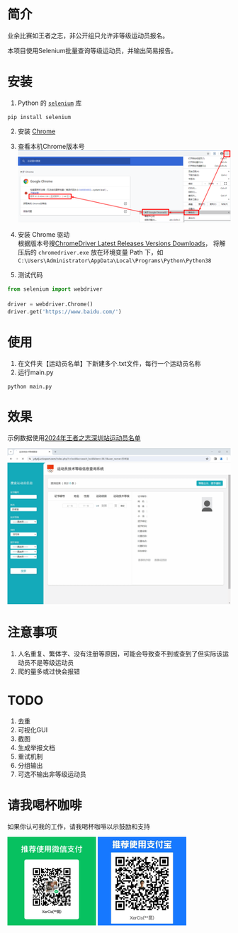 # 简介

业余比赛如王者之志，非公开组只允许非等级运动员报名。

本项目使用Selenium批量查询等级运动员，并输出简易报告。

# 安装

1. Python 的 [`selenium`](https://www.selenium.dev/selenium/docs/api/py/api.html) 库
```shell
pip install selenium
```

2. 安装 [Chrome](https://www.google.cn/chrome/)

3. 查看本机Chrome版本号
![](figs/check_chrome_version.png)

4. 安装 Chrome 驱动
<br>根据版本号搜[ChromeDriver Latest Releases Versions Downloads](https://chromedriver.com/download)，
将解压后的 `chromedriver.exe` 放在环境变量 Path 下，如 `C:\Users\Administrator\AppData\Local\Programs\Python\Python38`

5. 测试代码

```python
from selenium import webdriver

driver = webdriver.Chrome()
driver.get('https://www.baidu.com/')
```

# 使用

1. 在文件夹【运动员名单】下新建多个.txt文件，每行一个运动员名称
2. 运行main.py
```shell
python main.py
```

# 效果

示例数据使用[2024年王者之志深圳站运动员名单](https://mp.weixin.qq.com/s/pGZInBVbJ2XsN7aLaoGjEQ)

<img src="figs/visualization.gif" width="800">

# 注意事项

1. 人名重复、繁体字、没有注册等原因，可能会导致查不到或查到了但实际该运动员不是等级运动员
2. 爬的量多或过快会报错


# TODO

1. 去重
2. 可视化GUI
3. 截图
4. 生成举报文档
5. 重试机制
6. 分组输出
7. 可选不输出非等级运动员

# 请我喝杯咖啡

如果你认可我的工作，请我喝杯咖啡以示鼓励和支持


<img src="figs/wechat.png" width="200">
<img src="figs/alipay.jpg" width="200">